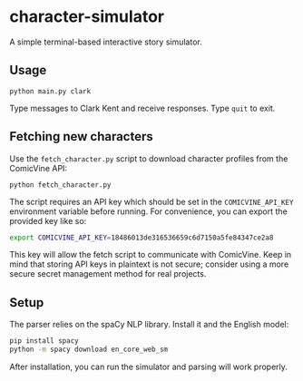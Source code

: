 # character-simulator

A simple terminal-based interactive story simulator.

## Usage

```
python main.py clark
```

Type messages to Clark Kent and receive responses. Type `quit` to exit.

## Fetching new characters

Use the `fetch_character.py` script to download character profiles from the
ComicVine API:

```
python fetch_character.py
```

The script requires an API key which should be set in the `COMICVINE_API_KEY`
environment variable before running. For convenience, you can export the
provided key like so:

```bash
export COMICVINE_API_KEY=18486013de316536659c6d7150a5fe84347ce2a8
```

This key will allow the fetch script to communicate with ComicVine. Keep in
mind that storing API keys in plaintext is not secure; consider using a more
secure secret management method for real projects.

## Setup

The parser relies on the spaCy NLP library. Install it and the English model:

```bash
pip install spacy
python -m spacy download en_core_web_sm
```

After installation, you can run the simulator and parsing will work properly.
